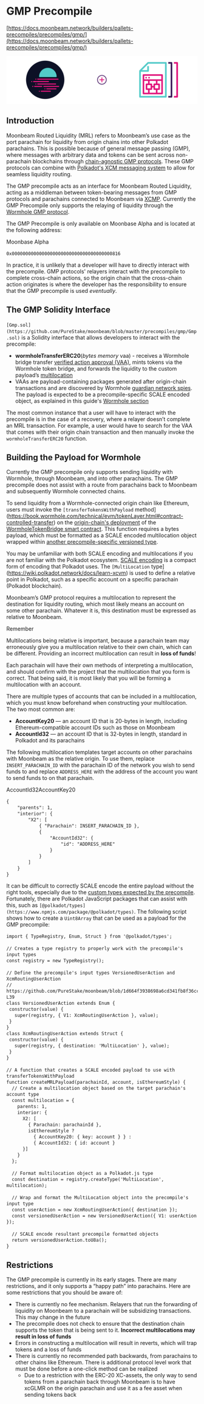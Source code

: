 # GMP Precompile

[https://docs.moonbeam.network/builders/pallets-precompiles/precompiles/gmp/](https://docs.moonbeam.network/builders/pallets-precompiles/precompiles/gmp/)

![img/gmp-banner.png](img/gmp-banner.png)

## Introduction

Moonbeam Routed Liquidity (MRL) refers to Moonbeam’s use case as the port parachain for liquidity from origin chains into other Polkadot parachains. This is possible because of general message passing (GMP), where messages with arbitrary data and tokens can be sent across non-parachain blockchains through [chain-agnostic GMP protocols](https://docs.moonbeam.network/builders/interoperability/protocols). These GMP protocols can combine with [Polkadot's XCM messaging system](https://docs.moonbeam.network/builders/interoperability/xcm/overview) to allow for seamless liquidity routing.

The GMP precompile acts as an interface for Moonbeam Routed Liquidity, acting as a middleman between token-bearing messages from GMP protocols and parachains connected to Moonbeam via [XCMP](https://docs.moonbeam.network/builders/interoperability/xcm/overview/#xcm-transport-protocols). Currently the GMP Precompile only supports the relaying of liquidity through the [Wormhole GMP protocol](https://docs.moonbeam.network/builders/interoperability/protocols/wormhole).

The GMP Precompile is only available on Moonbase Alpha and is located at the following address:

Moonbase Alpha

```
0x0000000000000000000000000000000000000816

```

In practice, it is unlikely that a developer will have to directly interact with the precompile. GMP protocols' relayers interact with the precompile to complete cross-chain actions, so the origin chain that the cross-chain action originates is where the developer has the responsibility to ensure that the GMP precompile is used *eventually*.

## The GMP Solidity Interface

`[Gmp.sol](https://github.com/PureStake/moonbeam/blob/master/precompiles/gmp/Gmp.sol)` is a Solidity interface that allows developers to interact with the precompile:

- **wormholeTransferERC20**(*bytes memory* vaa) - receives a Wormhole bridge transfer [verified action approval (VAA)](https://book.wormhole.com/wormhole/4_vaa.html), mints tokens via the Wormhole token bridge, and forwards the liquidity to the custom payload’s [multilocation](https://docs.moonbeam.network/builders/interoperability/xcm/overview/#general-xcm-definitions)
- VAAs are payload-containing packages generated after origin-chain transactions and are discovered by Wormhole [guardian network spies](https://book.wormhole.com/wormhole/6_relayers.html?search=#specialized-relayers). The payload is expected to be a precompile-specific SCALE encoded object, as explained in this guide's [Wormhole section](https://docs.moonbeam.network/builders/pallets-precompiles/precompiles/gmp/#building-the-payload-for-wormhole)

The most common instance that a user will have to interact with the precompile is in the case of a recovery, where a relayer doesn’t complete an MRL transaction. For example, a user would have to search for the VAA that comes with their origin chain transaction and then manually invoke the `wormholeTransferERC20` function.

## Building the Payload for Wormhole

Currently the GMP precompile only supports sending liquidity with Wormhole, through Moonbeam, and into other parachains. The GMP precompile does not assist with a route from parachains back to Moonbeam and subsequently Wormhole connected chains.

To send liquidity from a Wormhole-connected origin chain like Ethereum, users must invoke the `[transferTokensWithPayload` method](https://book.wormhole.com/technical/evm/tokenLayer.html#contract-controlled-transfer) on the [origin-chain's deployment](https://book.wormhole.com/reference/contracts.html#token-bridge) of the [WormholeTokenBridge smart contract](https://github.com/wormhole-foundation/wormhole/blob/main/ethereum/contracts/bridge/interfaces/ITokenBridge.sol). This function requires a bytes payload, which must be formatted as a SCALE encoded multilocation object wrapped within [another precompile-specific versioned type](https://github.com/PureStake/moonbeam/blob/1d664f3938698a6cd341fb8f36ccc4bb1104f1ff/precompiles/gmp/src/types.rs#L25-L39).

You may be unfamiliar with both SCALE encoding and multilocations if you are not familiar with the Polkadot ecosystem. [SCALE encoding](https://docs.substrate.io/reference/scale-codec/) is a compact form of encoding that Polkadot uses. The `[MultiLocation` type](https://wiki.polkadot.network/docs/learn-xcvm) is used to define a relative point in Polkadot, such as a specific account on a specific parachain (Polkadot blockchain).

Moonbeam’s GMP protocol requires a multilocation to represent the destination for liquidity routing, which most likely means an account on some other parachain. Whatever it is, this destination must be expressed as relative to Moonbeam.

Remember

Multilocations being relative is important, because a parachain team may erroneously give you a multilocation relative to their own chain, which can be different. Providing an incorrect multilocation can result in **loss of funds**!

Each parachain will have their own methods of interpreting a multilocation, and should confirm with the project that the multilocation that you form is correct. That being said, it is most likely that you will be forming a multilocation with an account.

There are multiple types of accounts that can be included in a multilocation, which you must know beforehand when constructing your multilocation. The two most common are:

- **AccountKey20** — an account ID that is 20-bytes in length, including Ethereum-compatible account IDs such as those on Moonbeam
- **AccountId32** — an account ID that is 32-bytes in length, standard in Polkadot and its parachains

The following multilocation templates target accounts on other parachains with Moonbeam as the relative origin. To use them, replace `INSERT_PARACHAIN_ID` with the parachain ID of the network you wish to send funds to and replace `ADDRESS_HERE` with the address of the account you want to send funds to on that parachain.

AccountId32AccountKey20

```
{
    "parents": 1,
    "interior": {
        "X2": [
            { "Parachain": INSERT_PARACHAIN_ID },
            {
                "AccountId32": {
                    "id": "ADDRESS_HERE"
                }
            }
        ]
    }
}

```

It can be difficult to correctly SCALE encode the entire payload without the right tools, especially due to the [custom types expected by the precompile](https://github.com/PureStake/moonbeam/blob/1d664f3938698a6cd341fb8f36ccc4bb1104f1ff/precompiles/gmp/src/types.rs#L25-L39). Fortunately, there are Polkadot JavaScript packages that can assist with this, such as `[@polkadot/types](https://www.npmjs.com/package/@polkadot/types)`. The following script shows how to create a `Uint8Array` that can be used as a payload for the GMP precompile:

```
import { TypeRegistry, Enum, Struct } from '@polkadot/types';

// Creates a type registry to properly work with the precompile's input types
const registry = new TypeRegistry();

// Define the precompile's input types VersionedUserAction and XcmRoutingUserAction
// https://github.com/PureStake/moonbeam/blob/1d664f3938698a6cd341fb8f36ccc4bb1104f1ff/precompiles/gmp/src/types.rs#L25-L39
class VersionedUserAction extends Enum {
 constructor(value) {
   super(registry, { V1: XcmRoutingUserAction }, value);
 }
}
class XcmRoutingUserAction extends Struct {
 constructor(value) {
   super(registry, { destination: 'MultiLocation' }, value);
 }
}

// A function that creates a SCALE encoded payload to use with transferTokensWithPayload
function createMRLPayload(parachainId, account, isEthereumStyle) {
  // Create a multilocation object based on the target parachain's account type
  const multilocation = {
    parents: 1,
    interior: {
      X2: [
        { Parachain: parachainId },
        isEthereumStyle ?
          { AccountKey20: { key: account } } :
          { AccountId32: { id: account }
      }]
    }
  };

  // Format multilocation object as a Polkadot.js type
  const destination = registry.createType('MultiLocation', multilocation);

  // Wrap and format the MultiLocation object into the precompile's input type
  const userAction = new XcmRoutingUserAction({ destination });
  const versionedUserAction = new VersionedUserAction({ V1: userAction });

  // SCALE encode resultant precompile formatted objects
  return versionedUserAction.toU8a();
}

```

## Restrictions

The GMP precompile is currently in its early stages. There are many restrictions, and it only supports a “happy path” into parachains. Here are some restrictions that you should be aware of:

- There is currently no fee mechanism. Relayers that run the forwarding of liquidity on Moonbeam to a parachain will be subsidizing transactions. This may change in the future
- The precompile does not check to ensure that the destination chain supports the token that is being sent to it. **Incorrect multilocations may result in loss of funds**
- Errors in constructing a multilocation will result in reverts, which will trap tokens and a loss of funds
- There is currently no recommended path backwards, from parachains to other chains like Ethereum. There is additional protocol level work that must be done before a one-click method can be realized
    - Due to a restriction with the ERC-20 XC-assets, the only way to send tokens from a parachain back through Moonbeam is to have xcGLMR on the origin parachain and use it as a fee asset when sending tokens back